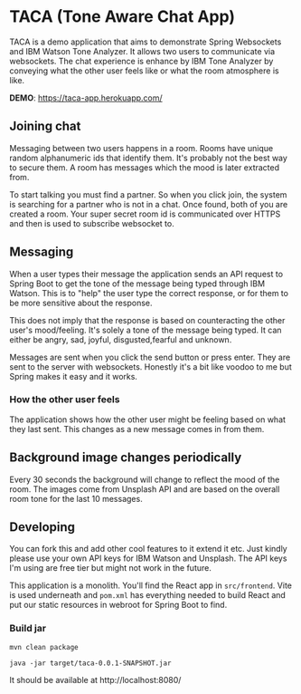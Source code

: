 # TACA (Tone Aware Chat App)

TACA is a demo application that aims to demonstrate Spring Websockets and IBM Watson Tone Analyzer. It allows two users to communicate via websockets. The chat experience is enhance by IBM Tone Analyzer by conveying what the other user feels like or what the room atmosphere is like.

**DEMO**: https://taca-app.herokuapp.com/

## Joining chat

Messaging between two users happens in a room. Rooms have unique random alphanumeric ids that identify them.
It's probably not the best way to secure them. A room has messages which the mood is later extracted from.

To start talking you must find a partner. So when you click join, the system is searching for a partner who is not in a chat.
Once found, both of you are created a room. Your super secret room id is communicated over HTTPS and then is used to subscribe websocket to.

## Messaging

When a user types their message the application sends an API request to Spring Boot to get the tone of the message being typed through IBM Watson.
This is to "help" the user type the correct response, or for them to be more sensitive about the response.

This does not imply that the response is based on counteracting the other user's mood/feeling. It's solely a tone of the message being typed.
It can either be angry, sad, joyful, disgusted,fearful and unknown.

Messages are sent when you click the send button or press enter. They are sent to the server with websockets.
Honestly it's a bit like voodoo to me but Spring makes it easy and it works.
### How the other user feels

The application shows how the other user might be feeling based on what they last sent.
This changes as a new message comes in from them.

## Background image changes periodically

Every 30 seconds the background will change to reflect the mood of the room. The images come from Unsplash API and are based on the overall room tone for the last 10 messages.


## Developing

You can fork this and add other cool features to it extend it etc.
Just kindly please use your own API keys for IBM Watson and Unsplash.
The API keys I'm using are free tier but might not work in the future.

This application is a monolith. You'll find the React app in `src/frontend`.
Vite is used underneath and `pom.xml` has everything needed to build React and put our static resources in webroot for Spring Boot to find.

### Build jar
```
mvn clean package
```

```
java -jar target/taca-0.0.1-SNAPSHOT.jar
```

It should be available at http://localhost:8080/



